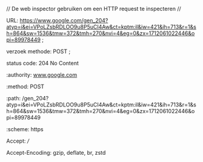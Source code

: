 
//  De web inspector gebruiken om een HTTP request te inspecteren // 

URL: 
https://www.google.com/gen_204?atyp=i&ei=VPoLZsbRDLOO9u8P5uCI4Aw&ct=kptm:il&iw=421&ih=713&r=1&sh=864&sw=1536&tmw=372&tmh=270&nvi=4&eg=0&zx=1712061022446&opi=89978449 ;

verzoek methode: 
POST    ;

status code:
204 No Content

:authority:
www.google.com

:method:
POST

:path:
/gen_204?atyp=i&ei=VPoLZsbRDLOO9u8P5uCI4Aw&ct=kptm:il&iw=421&ih=713&r=1&sh=864&sw=1536&tmw=372&tmh=270&nvi=4&eg=0&zx=1712061022446&opi=89978449

:scheme:
https

Accept:
*/*

Accept-Encoding:
gzip, deflate, br, zstd